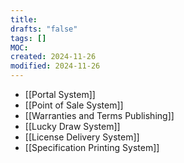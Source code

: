 ```yaml
---
title: 
drafts: "false"
tags: []
MOC: 
created: 2024-11-26
modified: 2024-11-26
---
```


- [[Portal System]]
- [[Point of Sale System]]
- [[Warranties and Terms Publishing]]
- [[Lucky Draw System]]
- [[License Delivery System]]
- [[Specification Printing System]]
